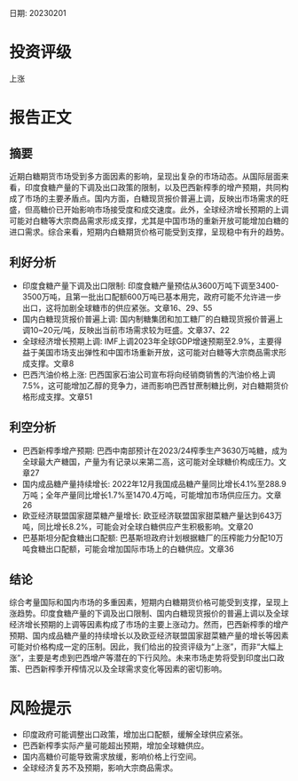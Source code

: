 
日期: 20230201

# 投资评级

上涨

# 报告正文

## 摘要

近期白糖期货市场受到多方面因素的影响，呈现出复杂的市场动态。从国际层面来看，印度食糖产量的下调及出口政策的限制，以及巴西新榨季的增产预期，共同构成了市场的主要矛盾点。国内方面，白糖现货报价普遍上调，反映出市场需求的旺盛，但高糖价已开始影响市场接受度和成交速度。此外，全球经济增长预期的上调可能对白糖等大宗商品需求形成支撑，尤其是中国市场的重新开放可能增加白糖的进口需求。综合来看，短期内白糖期货价格可能受到支撑，呈现稳中有升的趋势。

## 利好分析

* 印度食糖产量下调及出口限制: 印度食糖产量预估从3600万吨下调至3400-3500万吨，且第一批出口配额600万吨已基本用完，政府可能不允许进一步出口，这将加剧全球糖市的供应紧张。文章16、29、55
* 国内白糖现货报价普遍上调: 国内制糖集团和加工糖厂的白糖现货报价普遍上调10~20元/吨，反映出当前市场需求较为旺盛。文章37、22
* 全球经济增长预期上调: IMF上调2023年全球GDP增速预期至2.9%，主要得益于美国市场支出弹性和中国市场重新开放，这可能对白糖等大宗商品需求形成支撑。文章8
* 巴西汽油价格上涨: 巴西国家石油公司宣布将向经销商销售的汽油价格上调7.5%，这可能增加乙醇的竞争力，进而影响巴西甘蔗制糖比例，对白糖期货价格形成支撑。文章51

## 利空分析

* 巴西新榨季增产预期: 巴西中南部预计在2023/24榨季生产3630万吨糖，成为全球最大产糖国，产量为有记录以来第二高，这可能对全球糖价构成压力。文章27
* 国内成品糖产量持续增长: 2022年12月我国成品糖产量同比增长4.1%至288.9万吨；全年产量同比增长1.7%至1470.4万吨，可能增加市场供应压力。文章26
* 欧亚经济联盟国家甜菜糖产量增长: 欧亚经济联盟国家甜菜糖产量达到643万吨，同比增长8.2%，可能会对全球白糖供应产生积极影响。文章20
* 巴基斯坦分配食糖出口配额: 巴基斯坦政府计划根据糖厂的压榨能力分配10万吨食糖出口配额，可能会增加国际市场上的白糖供应。文章36

## 结论

综合考量国际和国内市场的多重因素，短期内白糖期货价格可能受到支撑，呈现上涨趋势。印度食糖产量的下调及出口限制、国内白糖现货报价的普遍上调以及全球经济增长预期的上调等因素构成了市场的主要上涨动力。然而，巴西新榨季的增产预期、国内成品糖产量的持续增长以及欧亚经济联盟国家甜菜糖产量的增长等因素可能对价格构成一定的压制。因此，我们给出的投资评级为“上涨”，而非“大幅上涨”，主要是考虑到巴西增产等潜在的下行风险。未来市场走势将受到印度出口政策、巴西新榨季开榨情况以及全球需求变化等因素的密切影响。

# 风险提示

* 印度政府可能调整出口政策，增加出口配额，缓解全球供应紧张。
* 巴西新榨季实际产量可能超出预期，增加全球糖供应。
* 国内高糖价可能导致需求放缓，影响价格上行空间。
* 全球经济复苏不及预期，影响大宗商品需求。
